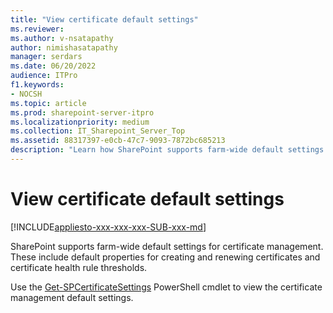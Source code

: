 ```yaml
---
title: "View certificate default settings"
ms.reviewer: 
ms.author: v-nsatapathy
author: nimishasatapathy
manager: serdars
ms.date: 06/20/2022
audience: ITPro
f1.keywords:
- NOCSH
ms.topic: article
ms.prod: sharepoint-server-itpro
ms.localizationpriority: medium
ms.collection: IT_Sharepoint_Server_Top
ms.assetid: 88317397-e0cb-47c7-9093-7872bc685213
description: "Learn how SharePoint supports farm-wide default settings for certificate management by creating and renaming certificates."
---
```

 
# View certificate default settings

[!INCLUDE[appliesto-xxx-xxx-xxx-SUB-xxx-md](../includes/appliesto-xxx-xxx-xxx-SUB-xxx-md.md)]

SharePoint supports farm-wide default settings for certificate management. These include default properties for creating and renewing certificates and certificate health rule thresholds.

Use the [Get-SPCertificateSettings](/powershell/module/sharepoint-server/get-spcertificatesettings) PowerShell cmdlet to view the certificate management default settings.
